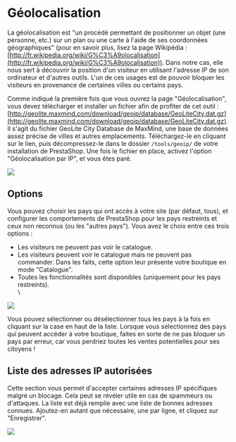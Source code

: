 # Géolocalisation

La géolocalisation est "un procédé permettant de positionner un objet (une personne, etc.) sur un plan ou une carte à l'aide de ses coordonnées géographiques" (pour en savoir plus, lisez la page Wikipédia : [http://fr.wikipedia.org/wiki/G%C3%A9olocalisation](http://fr.wikipedia.org/wiki/G%C3%A9olocalisation)). Dans notre cas, elle nous sert à découvrir la position d'un visiteur en utilisant l'adresse IP de son ordinateur et d'autres outils. L'un de ces usages est de pouvoir bloquer les visiteurs en provenance de certaines villes ou certains pays.

Comme indiqué la première fois que vous ouvrez la page "Géolocalisation", vous devez télécharger et installer un fichier afin de profiter de cet outil : [http://geolite.maxmind.com/download/geoip/database/GeoLiteCity.dat.gz](http://geolite.maxmind.com/download/geoip/database/GeoLiteCity.dat.gz). Il s'agit du fichier GeoLite City Database de MaxMind, une base de données assez précise de villes et autres emplacements. Téléchargez-le en cliquant sur le lien, puis décompressez-le dans le dossier `/tools/geoip/` de votre installation de PrestaShop. Une fois le fichier en place, activez l'option "Géolocalisation par IP", et vous êtes paré.

![](../../../../.gitbook/assets/64225455.png)

## Options <a href="geolocalisation-options" id="geolocalisation-options"></a>

Vous pouvez choisir les pays qui ont accès à votre site (par défaut, tous), et configurer les comportements de PrestaShop pour les pays restreints et ceux non reconnus (ou les "autres pays"). Vous avez le choix entre ces trois options :

* Les visiteurs ne peuvent pas voir le catalogue.
* Les visiteurs peuvent voir le catalogue mais ne peuvent pas commander. Dans les faits, cette option leur présente votre boutique en mode "Catalogue".
* Toutes les fonctionnalités sont disponibles (uniquement pour les pays restreints).\
  \


![](../../../../.gitbook/assets/64225456.png)

Vous pouvez sélectionner ou désélectionner tous les pays à la fois en cliquant sur la case en haut de la liste. Lorsque vous sélectionnez des pays qui peuvent accéder à votre boutique, faites en sorte de ne pas bloquer un pays par erreur, car vous perdriez toutes les ventes potentielles pour ses citoyens !

## Liste des adresses IP autorisées <a href="geolocalisation-listedesadressesipautorisees" id="geolocalisation-listedesadressesipautorisees"></a>

Cette section vous permet d'accepter certaines adresses IP spécifiques malgré un blocage. Cela peut se révéler utile en cas de spammeurs ou d'attaques. La liste est déjà remplie avec une liste de bonnes adresses connues. Ajoutez-en autant que nécessaire, une par ligne, et cliquez sur "Enregistrer".

![](../../../../.gitbook/assets/64225457.png)
